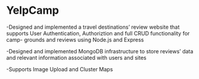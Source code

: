 # YelpCamp
-Designed and implemented a travel destinations’ review website that supports User Authentication, Authoriztion and full CRUD functionality for camp-
grounds and reviews using Node.js and Express

-Designed and implemented MongoDB infrastructure to store reviews’ data and relevant information associated with users and sites

-Supports Image Upload and Cluster Maps
